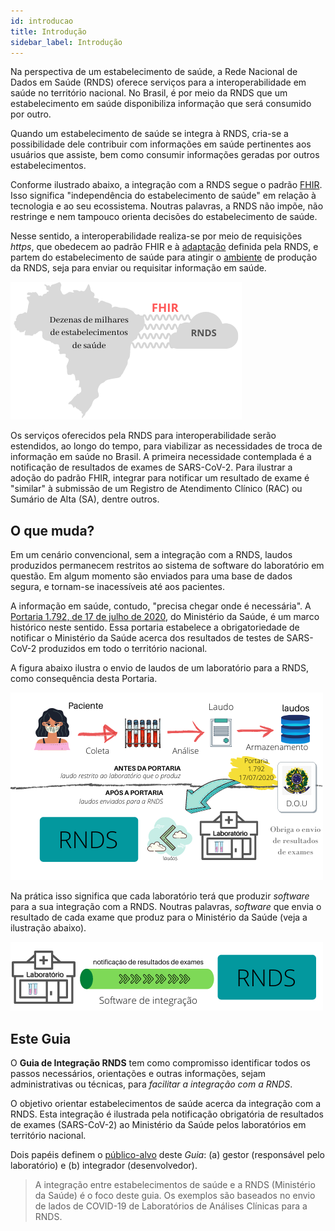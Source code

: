 ```yaml
---
id: introducao
title: Introdução
sidebar_label: Introdução
---
```


Na perspectiva de um estabelecimento de saúde, a Rede Nacional de Dados em Saúde (RNDS) oferece serviços
para a interoperabilidade em saúde no território nacional. No Brasil, é por meio da RNDS que um estabelecimento em saúde disponibiliza informação que será consumido por outro.

Quando um estabelecimento de saúde se integra à RNDS, cria-se a possibilidade dele contribuir com informações em saúde pertinentes aos usuários que assiste,
bem como consumir informações geradas por outros estabelecimentos.

Conforme ilustrado abaixo, a integração com a RNDS segue o padrão [FHIR](./glossario#fhir). Isso significa "independência do estabelecimento de saúde" em relação à tecnologia e ao seu ecossistema. Noutras palavras, a RNDS não impõe, não restringe e nem tampouco orienta decisões do estabelecimento de saúde.

Nesse sentido, a interoperabilidade realiza-se por meio de requisições _https_, que obedecem ao padrão FHIR e à [adaptação](./rnds/definicoes) definida pela RNDS, e partem do estabelecimento de saúde para atingir o [ambiente](./rnds/ambientes) de produção da RNDS, seja para enviar ou requisitar informação em saúde.

![interoperabilidade](../static/img/rnds-brasil.png)

Os serviços oferecidos pela RNDS para interoperabilidade serão estendidos, ao longo do tempo, para viabilizar as necessidades de troca de informação em saúde no Brasil. A primeira necessidade contemplada é a notificação de resultados de exames de SARS-CoV-2. Para ilustrar a adoção do padrão FHIR, integrar para notificar um resultado de exame é "similar" à submissão de um Registro de Atendimento Clínico (RAC) ou Sumário de Alta (SA), dentre outros.

## O que muda?

Em um cenário convencional, sem a integração com a RNDS, laudos produzidos permanecem restritos ao sistema de software do laboratório em questão.
Em algum momento são enviados para uma base de dados segura, e tornam-se inacessíveis até aos pacientes.

A informação em saúde, contudo, "precisa chegar onde é necessária". A [Portaria 1.792, de 17 de julho de 2020](https://www.in.gov.br/en/web/dou/-/portaria-n-1.792-de-17-de-julho-de-2020-267730859), do Ministério da Saúde,
é um marco histórico neste sentido. Essa portaria estabelece a obrigatoriedade de notificar o Ministério da Saúde acerca dos resultados de testes de SARS-CoV-2 produzidos em todo o território nacional.

A figura abaixo ilustra o envio de laudos de um laboratório para a RNDS, como consequência desta Portaria.

![img](../static/img/laboratorio.png)

Na prática isso significa que cada laboratório terá que produzir _software_ para a sua integração com a RNDS. Noutras palavras, _software_ que envia o resultado de cada exame que produz para o Ministério da Saúde (veja a ilustração abaixo).

![img](../static/img/pratica.png)

## Este Guia

O **Guia de Integração RNDS** tem como compromisso identificar todos
os passos necessários, orientações e outras informações, sejam administrativas ou técnicas, para _facilitar a integração com a RNDS_.

O objetivo orientar estabelecimentos de saúde acerca da integração com a RNDS. Esta integração é ilustrada pela notificação obrigatória de resultados de exames (SARS-CoV-2) ao Ministério da Saúde pelos laboratórios em território nacional.

Dois papéis definem o [público-alvo](./publico-alvo/publico-alvo) deste _Guia_: (a) gestor (responsável pelo laboratório) e (b) integrador (desenvolvedor).

> A integração entre estabelecimentos de saúde e a RNDS (Ministério da Saúde) é o foco deste guia. Os exemplos são baseados no envio de lados de COVID-19 de Laboratórios de Análises Clínicas para a RNDS.
